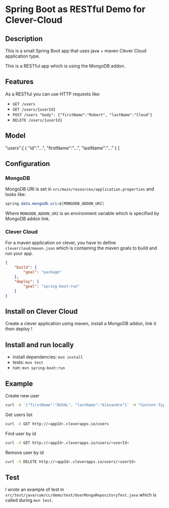 # Spring Boot as RESTful Demo for Clever-Cloud

## Description

This is a small Spring Boot app that uses java + maven Clever Cloud application type. 

This is a RESTful app which is using the MongoDB addon.

## Features

As a RESTful you can use HTTP requests like:

* `GET /users` 
* `GET /users/{userId}` 
* `POST /users "body": {"firstName":"Robert", "lastName":"Cloud"}` 
* `DELETE /users/{userId}` 

## Model

"users":[
    {
        "id":"...",
        "firstName":"...",
        "lastName":"..."
    }
]

## Configuration

### MongoDB

MongoDB URI is set in `src/main/resources/application.properties` and looks like:

```java
spring.data.mongodb.uri=${MONGODB_ADDON_URI}
```

Where `MONGODB_ADDON_URI` is an environment variable which is specified by MongoDB addon link.

### Clever Cloud

For a maven application on clever, you have to define `clevercloud/maven.json` which is containing the maven goals to build and run your app.
```json
{
    "build": {
        "goal": "package"
    },
    "deploy": {
        "goal": "spring-boot:run"
    }
}
```

## Install on Clever Cloud

Create a clever application using maven, install a MongoDB addon, link it then deploy !

## Install and run locally

* install dependencies: `mvn install`
* tests: `mvn test`
* run: `mvn spring-boot:run`

## Example

Create new user
```bash
curl -d '{"firstName":"DUVAL", "lastName":"Alexandre"}' -H "Content-Type: application/json" -X POST http://<appId>.cleverapps.io/users
```

Get users list
```bash
curl -X GET http://<appId>.cleverapps.io/users
```

Find user by id
```bash
curl -X GET http://<appId>.cleverapps.io/users/<userId>
```

Remove user by id
```bash
curl -X DELETE http://<appId>.cleverapps.io/users/<userId>
```

## Test

I wrote an example of test in `src/test/java/com/cc/demo/test/UserMongoRepositoryTest.java` which is called during `mvn test`.